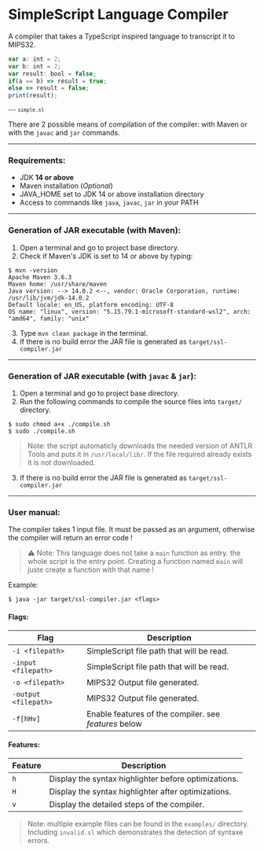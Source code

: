 # SimpleScript Language Compiler

A compiler that takes a TypeScript inspired language to transcript it to MIPS32.
```typescript
var a: int = 2;
var b: int = 2;
var result: bool = false;
if(a == b) => result = true;
else => result = false;
print(result);
```
<sup>--- `simple.sl`</sup>

There are 2 possible means of compilation of the compiler: with Maven or with the `javac` and `jar` commands.

------------------------------------------------

### **Requirements:**

- JDK **14 or above**
- Maven installation (_Optional_)
- JAVA_HOME set to JDK 14 or above installation directory
- Access to commands like `java`, `javac`, `jar` in your PATH

------------------------------------------------

### **Generation of JAR executable (with Maven):**
1. Open a terminal and go to project base directory.
2. Check if Maven's JDK is set to 14 or above by typing:
```
$ mvn -version
Apache Maven 3.6.3
Maven home: /usr/share/maven
Java version: --> 14.0.2 <--, vendor: Oracle Corporation, runtime: /usr/lib/jvm/jdk-14.0.2
Default locale: en_US, platform encoding: UTF-8
OS name: "linux", version: "5.15.79.1-microsoft-standard-wsl2", arch: "amd64", family: "unix"
```
3. Type `mvn clean package` in the terminal.
4. If there is no build error the JAR file is generated as `target/ssl-compiler.jar`

------------------------------------------------

### **Generation of JAR executable (with `javac` & `jar`):**
1. Open a terminal and go to project base directory.
2. Run the following commands to compile the source files into `target/` directory.
```
$ sudo chmod a+x ./compile.sh
$ sudo ./compile.sh
```
> Note: the script automaticly downloads the needed version of ANTLR Tools and puts it in `/usr/local/lib/`. If the file required already exists it is not downloaded.
3. If there is no build error the JAR file is generated as `target/ssl-compiler.jar`

------------------------------------------------

### **User manual:**
The compiler takes 1 input file. It must be passed as an argument, otherwise the compiler will return an error code ! 
> ⚠️ Note: This language does not take a `main` function as entry. the whole script is the entry point. Creating a function named `main` will juste create a function with that name !

Example:
```
$ java -jar target/ssl-compiler.jar <flags>
```
#### Flags:

| **Flag**             | **Description**                                       |
|----------------------|-------------------------------------------------------|
| `-i <filepath>`      | SimpleScript file path that will be read.             |
| `-input <filepath>`  | SimpleScript file path that will be read.             |
| `-o <filepath>`      | MIPS32 Output file generated.                         |
| `-output <filepath>` | MIPS32 Output file generated.                         |
| `-f[hHv]` | Enable features of the compiler. see *features* below |

#### Features:

| **Feature** | **Description**                                      |
|-------------|------------------------------------------------------|
| `h`         | Display the syntax highlighter before optimizations. |
| `H`         | Display the syntax highlighter after optimizations.  |
| `v`         | Display the detailed steps of the compiler.          |
> Note: multiple example files can be found in the `examples/` directory. Including `invalid.sl` which demonstrates the detection of syntaxe errors.